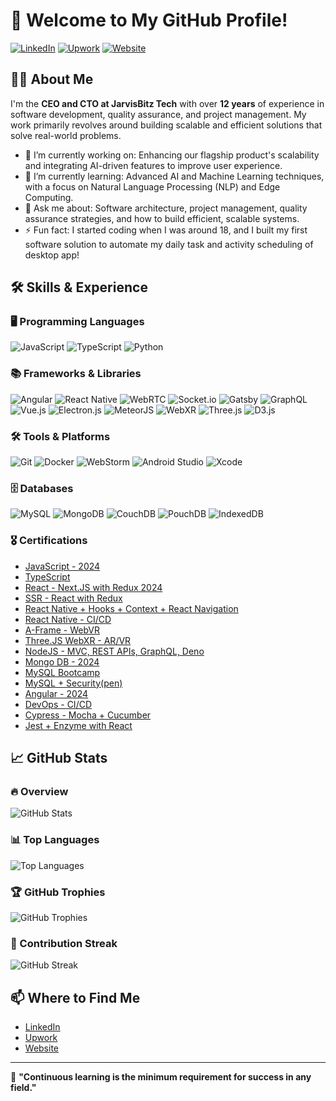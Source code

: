 # 🌟 Welcome to My GitHub Profile!

[![LinkedIn](https://img.shields.io/badge/LinkedIn-Connect-blue?style=for-the-badge&logo=linkedin)](https://www.linkedin.com/in/suresh-borad/)
[![Upwork](https://img.shields.io/badge/Upwork-Available-success?style=for-the-badge&logo=upwork)](https://www.upwork.com/fl/~018d6d634e5a8b4c18)
[![Website](https://img.shields.io/badge/Website-Visit-blue?style=for-the-badge&logo=google-chrome)](https://www.jarvisbitz.com)

## 👨‍💻 About Me

I'm the **CEO and CTO at JarvisBitz Tech** with over **12 years** of experience in software development, quality assurance, and project management. My work primarily revolves around building scalable and efficient solutions that solve real-world problems.

- 🔭 I’m currently working on: Enhancing our flagship product's scalability and integrating AI-driven features to improve user experience.
- 🌱 I’m currently learning: Advanced AI and Machine Learning techniques, with a focus on Natural Language Processing (NLP) and Edge Computing.
- 💬 Ask me about: Software architecture, project management, quality assurance strategies, and how to build efficient, scalable systems.
- ⚡ Fun fact: I started coding when I was around 18, and I built my first software solution to automate my daily task and activity scheduling of desktop app!

## 🛠️ Skills & Experience

### 🖥️ Programming Languages
![JavaScript](https://img.shields.io/badge/JavaScript-Expert-yellow?style=flat-square&logo=javascript)
![TypeScript](https://img.shields.io/badge/TypeScript-Experienced-blue?style=flat-square&logo=typescript)
![Python](https://img.shields.io/badge/Python-Intermediate-green?style=flat-square&logo=python)

### 📚 Frameworks & Libraries
![Angular](https://img.shields.io/badge/Angular-Expert-red?style=flat-square&logo=angular)
![React Native](https://img.shields.io/badge/React%20Native-Experienced-61DAFB?style=flat-square&logo=react)
![WebRTC](https://img.shields.io/badge/WebRTC-Intermediate-green?style=flat-square&logo=webrtc)
![Socket.io](https://img.shields.io/badge/Socket.io-Experienced-black?style=flat-square&logo=socket.io)
![Gatsby](https://img.shields.io/badge/Gatsby-Experienced-purple?style=flat-square&logo=gatsby)
![GraphQL](https://img.shields.io/badge/GraphQL-Experienced-pink?style=flat-square&logo=graphql)
![Vue.js](https://img.shields.io/badge/Vue.js-Intermediate-4FC08D?style=flat-square&logo=vue.js)
![Electron.js](https://img.shields.io/badge/Electron.js-Experienced-47848F?style=flat-square&logo=electron)
![MeteorJS](https://img.shields.io/badge/MeteorJS-Experienced-DE4F4F?style=flat-square&logo=meteor)
![WebXR](https://img.shields.io/badge/WebXR-Experienced-orange?style=flat-square&logo=webxr)
![Three.js](https://img.shields.io/badge/Three.js-Intermediate-000000?style=flat-square&logo=three.js)
![D3.js](https://img.shields.io/badge/D3.js-Intermediate-F9A03C?style=flat-square&logo=d3.js)

### 🛠️ Tools & Platforms
![Git](https://img.shields.io/badge/Git-Experienced-orange?style=flat-square&logo=git)
![Docker](https://img.shields.io/badge/Docker-Intermediate-blue?style=flat-square&logo=docker)
![WebStorm](https://img.shields.io/badge/WebStorm-Experienced-blue?style=flat-square&logo=webstorm)
![Android Studio](https://img.shields.io/badge/Android%20Studio-Experienced-green?style=flat-square&logo=android-studio)
![Xcode](https://img.shields.io/badge/Xcode-Experienced-blue?style=flat-square&logo=xcode)

### 🗄️ Databases
![MySQL](https://img.shields.io/badge/MySQL-Experienced-orange?style=flat-square&logo=mysql)
![MongoDB](https://img.shields.io/badge/MongoDB-Experienced-green?style=flat-square&logo=mongodb)
![CouchDB](https://img.shields.io/badge/CouchDB-Experienced-red?style=flat-square&logo=apache-couchdb)
![PouchDB](https://img.shields.io/badge/PouchDB-Experienced-blue?style=flat-square&logo=pouchdb)
![IndexedDB](https://img.shields.io/badge/IndexedDB-Experienced-purple?style=flat-square&logo=indexeddb)

### 🎖️ **Certifications**
- [JavaScript - 2024](https://www.udemy.com/certificate/UC-603994c6-b58e-448d-b8bb-374737d85e0d/)
- [TypeScript](https://www.udemy.com/certificate/UC-f518d4d6-7309-4380-a2af-41e53b55dca0/)
- [React - Next.JS with Redux 2024](https://www.udemy.com/certificate/UC-445cf5b8-2199-4893-b96b-dbe08d5010b6/)
- [SSR - React with Redux](https://www.udemy.com/certificate/UC-7235684e-3103-4916-9c8a-fcd0d21f767d/)
- [React Native + Hooks + Context + React Navigation](https://www.udemy.com/certificate/UC-a3601671-825f-4061-b54c-8b10f5a0d197/)
- [React Native - CI/CD](https://www.udemy.com/certificate/UC-c903152a-9773-48d3-aaef-fe82deca66cf/)
- [A-Frame - WebVR](https://www.udemy.com/certificate/UC-e89412aa-149c-4711-9879-06adcfee594f/)
- [Three.JS WebXR - AR/VR](https://www.udemy.com/certificate/UC-cd17ee9e-5bd1-483c-907d-45933cda4d79/)
- [NodeJS - MVC, REST APIs, GraphQL, Deno](https://www.udemy.com/certificate/UC-99e809d6-76aa-4e28-b940-16f27b5c4458)
- [Mongo DB - 2024](https://www.udemy.com/certificate/UC-4316411d-b45c-4d3a-8be6-f28ddbf42184/)
- [MySQL Bootcamp](https://www.udemy.com/certificate/UC-de8cb957-dce3-4249-b6bb-e998f742e915/)
- [MySQL + Security(pen)](https://www.udemy.com/certificate/UC-459e46b8-3af4-4c2b-a8b0-8fadc2dc93b1/)
- [Angular - 2024](https://www.udemy.com/certificate/UC-0a90eafe-7c5d-4acf-88bf-3354eec9cbf1/)
- [DevOps - CI/CD](https://www.udemy.com/certificate/UC-0efe6f15-371c-41b3-b485-ed747401e395/)
- [Cypress - Mocha + Cucumber](https://www.udemy.com/certificate/UC-857b7be8-2fca-4699-86fc-55cf89b43788/)
- [Jest + Enzyme with React](https://www.udemy.com/certificate/UC-e1173015-094a-4302-aef7-c00a049162f0/)

## 📈 GitHub Stats

### 🔥 Overview
![GitHub Stats](https://github-readme-stats.vercel.app/api?username=suresh-jbt&show_icons=true&theme=radical)

### 📊 Top Languages
![Top Languages](https://github-readme-stats.vercel.app/api/top-langs/?username=suresh-jbt&layout=compact&theme=radical&langs_count=10)

### 🏆 GitHub Trophies
![GitHub Trophies](https://github-profile-trophy.vercel.app/?username=suresh-jbt&theme=radical&no-frame=true&no-bg=true&margin-w=4)

### 🚀 Contribution Streak
![GitHub Streak](https://github-readme-streak-stats.herokuapp.com/?user=suresh-jbt&theme=radical)

## 📫 Where to Find Me
- [LinkedIn](https://www.linkedin.com/in/suresh-borad/)
- [Upwork](https://www.upwork.com/fl/~018d6d634e5a8b4c18)
- [Website](https://www.jarvisbitz.com)

---

🌱 **"Continuous learning is the minimum requirement for success in any field."**
